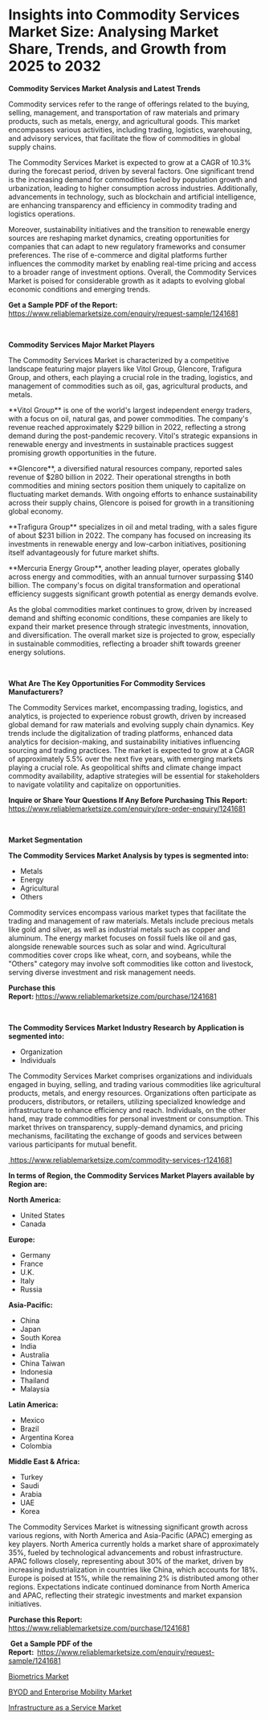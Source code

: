 <p><h1>Insights into Commodity Services Market Size: Analysing Market Share, Trends, and Growth from 2025 to 2032</h1></p><p><strong>Commodity Services Market Analysis and Latest Trends</strong></p>
<p><p>Commodity services refer to the range of offerings related to the buying, selling, management, and transportation of raw materials and primary products, such as metals, energy, and agricultural goods. This market encompasses various activities, including trading, logistics, warehousing, and advisory services, that facilitate the flow of commodities in global supply chains.</p><p>The Commodity Services Market is expected to grow at a CAGR of 10.3% during the forecast period, driven by several factors. One significant trend is the increasing demand for commodities fueled by population growth and urbanization, leading to higher consumption across industries. Additionally, advancements in technology, such as blockchain and artificial intelligence, are enhancing transparency and efficiency in commodity trading and logistics operations.</p><p>Moreover, sustainability initiatives and the transition to renewable energy sources are reshaping market dynamics, creating opportunities for companies that can adapt to new regulatory frameworks and consumer preferences. The rise of e-commerce and digital platforms further influences the commodity market by enabling real-time pricing and access to a broader range of investment options. Overall, the Commodity Services Market is poised for considerable growth as it adapts to evolving global economic conditions and emerging trends.</p></p>
<p><strong>Get a Sample PDF of the Report:&nbsp;</strong> <a href="https://www.reliablemarketsize.com/enquiry/request-sample/1241681?utm_campaign=1901&utm_medium=2&utm_source=Github&utm_content=ia&utm_term=09032025&utm_id=commodity-services">https://www.reliablemarketsize.com/enquiry/request-sample/1241681</a></p>
<p>&nbsp;</p>
<p><strong>Commodity Services Major Market Players</strong></p>
<p><p>The Commodity Services Market is characterized by a competitive landscape featuring major players like Vitol Group, Glencore, Trafigura Group, and others, each playing a crucial role in the trading, logistics, and management of commodities such as oil, gas, agricultural products, and metals.</p><p>**Vitol Group** is one of the world's largest independent energy traders, with a focus on oil, natural gas, and power commodities. The company's revenue reached approximately $229 billion in 2022, reflecting a strong demand during the post-pandemic recovery. Vitol's strategic expansions in renewable energy and investments in sustainable practices suggest promising growth opportunities in the future.</p><p>**Glencore**, a diversified natural resources company, reported sales revenue of $280 billion in 2022. Their operational strengths in both commodities and mining sectors position them uniquely to capitalize on fluctuating market demands. With ongoing efforts to enhance sustainability across their supply chains, Glencore is poised for growth in a transitioning global economy.</p><p>**Trafigura Group** specializes in oil and metal trading, with a sales figure of about $231 billion in 2022. The company has focused on increasing its investments in renewable energy and low-carbon initiatives, positioning itself advantageously for future market shifts.</p><p>**Mercuria Energy Group**, another leading player, operates globally across energy and commodities, with an annual turnover surpassing $140 billion. The company's focus on digital transformation and operational efficiency suggests significant growth potential as energy demands evolve.</p><p>As the global commodities market continues to grow, driven by increased demand and shifting economic conditions, these companies are likely to expand their market presence through strategic investments, innovation, and diversification. The overall market size is projected to grow, especially in sustainable commodities, reflecting a broader shift towards greener energy solutions.</p></p>
<p>&nbsp;</p>
<p><strong>What Are The Key Opportunities For Commodity Services Manufacturers?</strong></p>
<p><p>The Commodity Services market, encompassing trading, logistics, and analytics, is projected to experience robust growth, driven by increased global demand for raw materials and evolving supply chain dynamics. Key trends include the digitalization of trading platforms, enhanced data analytics for decision-making, and sustainability initiatives influencing sourcing and trading practices. The market is expected to grow at a CAGR of approximately 5.5% over the next five years, with emerging markets playing a crucial role. As geopolitical shifts and climate change impact commodity availability, adaptive strategies will be essential for stakeholders to navigate volatility and capitalize on opportunities.</p></p>
<p><strong>Inquire or Share Your Questions If Any Before Purchasing This Report:</strong> <a href="https://www.reliablemarketsize.com/enquiry/pre-order-enquiry/1241681?utm_campaign=1901&utm_medium=2&utm_source=Github&utm_content=ia&utm_term=09032025&utm_id=commodity-services">https://www.reliablemarketsize.com/enquiry/pre-order-enquiry/1241681</a></p>
<p>&nbsp;</p>
<p><strong>Market Segmentation</strong></p>
<p><strong>The Commodity Services Market Analysis by types is segmented into:</strong></p>
<p><ul><li>Metals</li><li>Energy</li><li>Agricultural</li><li>Others</li></ul></p>
<p><p>Commodity services encompass various market types that facilitate the trading and management of raw materials. Metals include precious metals like gold and silver, as well as industrial metals such as copper and aluminum. The energy market focuses on fossil fuels like oil and gas, alongside renewable sources such as solar and wind. Agricultural commodities cover crops like wheat, corn, and soybeans, while the "Others" category may involve soft commodities like cotton and livestock, serving diverse investment and risk management needs.</p></p>
<p><strong>Purchase this Report:&nbsp;</strong><a href="https://www.reliablemarketsize.com/purchase/1241681?utm_campaign=1901&utm_medium=2&utm_source=Github&utm_content=ia&utm_term=09032025&utm_id=commodity-services">https://www.reliablemarketsize.com/purchase/1241681</a></p>
<p>&nbsp;</p>
<p><strong>The Commodity Services Market Industry Research by Application is segmented into:</strong></p>
<p><ul><li>Organization</li><li>Individuals</li></ul></p>
<p><p>The Commodity Services Market comprises organizations and individuals engaged in buying, selling, and trading various commodities like agricultural products, metals, and energy resources. Organizations often participate as producers, distributors, or retailers, utilizing specialized knowledge and infrastructure to enhance efficiency and reach. Individuals, on the other hand, may trade commodities for personal investment or consumption. This market thrives on transparency, supply-demand dynamics, and pricing mechanisms, facilitating the exchange of goods and services between various participants for mutual benefit.</p></p>
<p><a href="https://www.reliablemarketsize.com/commodity-services-r1241681?utm_campaign=1901&utm_medium=2&utm_source=Github&utm_content=ia&utm_term=09032025&utm_id=commodity-services">&nbsp;https://www.reliablemarketsize.com/commodity-services-r1241681</a></p>
<p><strong>In terms of Region, the Commodity Services Market Players available by Region are:</strong></p>
<p>
    <p> <strong> North America: </strong>
        <ul>
            <li>United States</li>
            <li>Canada</li>
        </ul>
        </p> 
    <p> <strong> Europe: </strong>
        <ul>
            <li>Germany</li>
            <li>France</li>
            <li>U.K.</li>
            <li>Italy</li>
            <li>Russia</li>
        </ul>
        </p> 
    <p> <strong> Asia-Pacific: </strong>
        <ul>
            <li>China</li>
            <li>Japan</li>
            <li>South Korea</li>
            <li>India</li>
            <li>Australia</li>
            <li>China Taiwan</li>
            <li>Indonesia</li>
            <li>Thailand</li>
            <li>Malaysia</li>
        </ul>
        </p> 
    <p> <strong> Latin America: </strong>
        <ul>
            <li>Mexico</li>
            <li>Brazil</li>
            <li>Argentina Korea</li>
            <li>Colombia</li>
        </ul>
        </p> 
    <p> <strong> Middle East & Africa: </strong>
        <ul>
            <li>Turkey</li>
            <li>Saudi</li>
            <li>Arabia</li>
            <li>UAE</li>
            <li>Korea</li>
        </ul>
    </p>
    </p>
<p><p>The Commodity Services Market is witnessing significant growth across various regions, with North America and Asia-Pacific (APAC) emerging as key players. North America currently holds a market share of approximately 35%, fueled by technological advancements and robust infrastructure. APAC follows closely, representing about 30% of the market, driven by increasing industrialization in countries like China, which accounts for 18%. Europe is poised at 15%, while the remaining 2% is distributed among other regions. Expectations indicate continued dominance from North America and APAC, reflecting their strategic investments and market expansion initiatives.</p></p>
<p><strong>Purchase this Report: </strong><a href="https://www.reliablemarketsize.com/purchase/1241681?utm_campaign=1901&utm_medium=2&utm_source=Github&utm_content=ia&utm_term=09032025&utm_id=commodity-services">https://www.reliablemarketsize.com/purchase/1241681</a></p>
<p>&nbsp;<strong>Get a Sample PDF of the Report:&nbsp;&nbsp;</strong><a href="https://www.reliablemarketsize.com/enquiry/request-sample/1241681?utm_campaign=1901&utm_medium=2&utm_source=Github&utm_content=ia&utm_term=09032025&utm_id=commodity-services">https://www.reliablemarketsize.com/enquiry/request-sample/1241681</a></p>
<p><strong></strong></p>
<p><p><a href="https://github.com/nsmifidget3/Market-Research-Report-List-1/blob/main/biometrics-market.md?utm_campaign=1901&utm_medium=2&utm_source=Github&utm_content=ia&utm_term=09032025&utm_id=commodity-services">Biometrics Market</a></p><p><a href="https://github.com/lotoahshaiek/Market-Research-Report-List-1/blob/main/byod-and-enterprise-mobility-market.md?utm_campaign=1901&utm_medium=2&utm_source=Github&utm_content=ia&utm_term=09032025&utm_id=commodity-services">BYOD and Enterprise Mobility Market</a></p><p><a href="https://github.com/motosyuliq/Market-Research-Report-List-1/blob/main/infrastructure-as-a-service-market.md?utm_campaign=1901&utm_medium=2&utm_source=Github&utm_content=ia&utm_term=09032025&utm_id=commodity-services">Infrastructure as a Service Market</a></p></p>